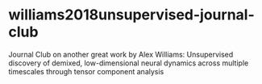 # williams2018unsupervised-journal-club
Journal Club on another great work by Alex Williams: Unsupervised discovery of demixed, low-dimensional neural dynamics across multiple timescales through tensor component analysis
